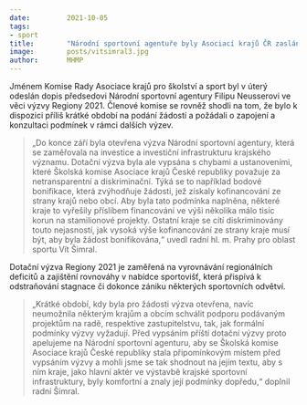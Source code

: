 ```yaml
---
date:         2021-10-05
tags:         
- sport
title:        "Národní sportovní agentuře byly Asociací krajů ČR zaslány podněty k výzvě Regiony 2021 s objemem dotace přes jednu miliardu korun"
image: 	      posts/vitsimral3.jpg
author:       MHMP
---
```


Jménem Komise Rady Asociace krajů pro školství a sport byl v úterý odeslán dopis předsedovi Národní sportovní agentury Filipu Neusserovi ve věci výzvy Regiony 2021. Členové komise se rovněž shodli na tom, že bylo k dispozici příliš krátké období na podání žádostí a požádali o zapojení a konzultaci podmínek v rámci dalších výzev. 

> „Do konce září byla otevřena výzva Národní sportovní agentury, která se zaměřovala na investice a investiční infrastrukturu krajského významu. Dotační výzva byla ale vypsána s chybami a ustanoveními, které Školská komise Asociace krajů České republiky považuje za netransparentní a diskriminační. Týká se to například bodové bonifikace, která zvýhodňuje žádosti, jež získaly kofinancování ze strany krajů nebo obcí. Aby byla tato podmínka naplněna, některé kraje to vyřešily příslibem financování ve výši několika málo tisíc korun na stamilionové projekty. Ostatní kraje se cítí diskriminovány touto nejasností, jak vysoká výše kofinancování ze strany kraje musí být, aby byla žádost bonifikována,“ uvedl radní hl. m. Prahy pro oblast sportu Vít Šimral. 

Dotační výzva Regiony 2021 je zaměřená na vyrovnávání regionálních deficitů a zajištění rovnováhy v nabídce sportovišť, která přispívá k odstraňování stagnace či dokonce zániku některých sportovních odvětví. 

> „Krátké období, kdy byla pro žádosti výzva otevřena, navíc neumožnila některým krajům a obcím schválit podporu podávaným projektům na radě, respektive zastupitelstvu, tak, jak formální podmínky výzvy vyžadují. Před vypsáním příští dotační výzvy proto apelujeme na Národní sportovní agenturu, aby se Školská komise Asociace krajů České republiky stala připomínkovým místem před vypsáním výzvy a mohli jsme se tak shodnout na jejím textu, aby s ním kraje, jako hlavní aktér ve výstavbě krajské sportovní infrastruktury, byly komfortní a znaly její podmínky dopředu,“ doplnil radní Šimral. 
